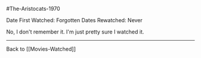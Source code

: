 #The-Aristocats-1970

Date First Watched:  Forgotten
Dates Rewatched:  Never

No, I don't remember it.  I'm just pretty sure I watched it.

---
Back to [[Movies-Watched]]
